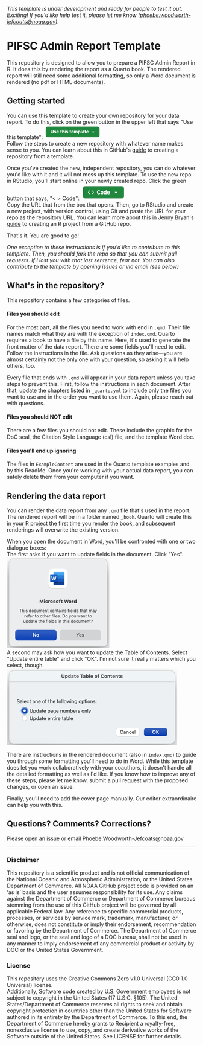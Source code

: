 *This template is under development and ready for people to test it out.  Exciting!
If you'd like help test it, please let me know (phoebe.woodworth-jefcoats@noaa.gov).*

# PIFSC Admin Report Template
This repository is designed to allow you to prepare a PIFSC Admin Report
in R. It does this by rendering the report as a Quarto book. The
rendered report will still need some additional formatting, so only a
Word document is rendered (no pdf or HTML documents).

## Getting started
You can use this template to create your own repository for your data report. 
To do this, click on the green button in the upper left that says "Use this
template": ![](ExampleContent/UseThisTemplate.png)
\
Follow the steps to create a new repository with whatever name makes sense to 
you.  You can learn about this in GitHub's [guide](https://docs.github.com/en/repositories/creating-and-managing-repositories/creating-a-repository-from-a-template) 
to creating a repository from a template.  

Once you've created the new, independent repository, you can do whatever you'd like
with it and it will not mess up this template.  To use the new repo in RStudio,
you'll start online in your newly created repo.  Click the green button that says, 
"< > Code": ![](ExampleContent/CodeButton.png)
\
Copy the URL that from the box that opens. Then, go to RStudio and create a new 
project, with version control, using Git and paste the URL for your repo as the
repository URL.  You can learn more about this in Jenny 
Bryan's [guide](https://happygitwithr.com/existing-github-first) to creating an
R project from a GitHub repo.  

That's it.  You are good to go!

*One exception to these instructions is if you'd like to contribute to this 
template.  Then, you should fork the repo so that you can submit pull requests.
If I lost you with that last sentence, fear not.  You can also contribute to 
the template by opening issues or via email (see below)*

## What's in the repository?
This repository contains a few categories of files.

#### Files you should edit
For the most part, all the files you need to work with end in `.qmd`.
Their file names match what they are with the exception of `index.qmd`.
Quarto requires a book to have a file by this name. Here, it's used to
generate the front matter of the data report. There are some fields
you'll need to edit. Follow the instructions in the file. Ask questions
as they arise—you are almost certainly not the only one with your
question, so asking it will help others, too.

Every file that ends with `.qmd` will appear in your data report unless
you take steps to prevent this. First, follow the instructions in each
document. After that, update the chapters listed in `_quarto.yml` to include only
the files you want to use and in the order you want to use them. Again,
please reach out with questions.

#### Files you should NOT edit
There are a few files you should not edit. These include the graphic for
the DoC seal, the Citation Style Language (csl) file, and the template
Word doc.

#### Files you'll end up ignoring
The files in `ExampleContent` are used in the Quarto template examples
and by this ReadMe. Once you're working with your actual data report,
you can safely delete them from your computer if you want.

## Rendering the data report
You can render the data report from any `.qmd` file that's used in the
report. The rendered report will be in a folder named `_book`. Quarto will create 
this in your R project the first time you render the book, and subsequent 
renderings will overwrite the existing version.

When you open the document in Word, you'll be confronted with one or two
dialogue boxes:  
The first asks if you want to update fields in the document.  Click "Yes".  
![](ExampleContent/UpdateFields.png)
\
A second may ask how you want to update the Table of Contents.  Select "Update 
entire table" and click "OK".  I'm not sure it really matters which you select, 
though.  
![](ExampleContent/UpdateTOC.png)


There are instructions in the rendered document (also in `index.qmd`) to guide
you through some formatting you'll need to do in Word.  While this template does
let you work collaboratively with your coauthors, it doesn't handle all the detailed
formatting as well as I'd like.  If you know how to improve any of these steps, 
please let me know, submit a pull request with the proposed changes, or open an 
issue.

Finally, you'll need to add the cover page manually.  Our editor extraordinaire
can help you with this.

## Questions? Comments? Corrections?

Please open an issue or email Phoebe.Woodworth-Jefcoats\@noaa.gov

------------------------------------------------------------------------

### Disclaimer

This repository is a scientific product and is not official
communication of the National Oceanic and Atmospheric Administration, or
the United States Department of Commerce. All NOAA GitHub project code
is provided on an ‘as is’ basis and the user assumes responsibility for
its use. Any claims against the Department of Commerce or Department of
Commerce bureaus stemming from the use of this GitHub project will be
governed by all applicable Federal law. Any reference to specific
commercial products, processes, or services by service mark, trademark,
manufacturer, or otherwise, does not constitute or imply their
endorsement, recommendation or favoring by the Department of Commerce.
The Department of Commerce seal and logo, or the seal and logo of a DOC
bureau, shall not be used in any manner to imply endorsement of any
commercial product or activity by DOC or the United States Government.

### License

This repository uses the Creative Commons Zero v1.0 Universal (CC0 1.0
Universal) license.\
Additionally, Software code created by U.S. Government employees is not
subject to copyright in the United States (17 U.S.C. §105). The United
States/Department of Commerce reserves all rights to seek and obtain
copyright protection in countries other than the United States for
Software authored in its entirety by the Department of Commerce. To this
end, the Department of Commerce hereby grants to Recipient a
royalty-free, nonexclusive license to use, copy, and create derivative
works of the Software outside of the United States. See LICENSE for
further details.

